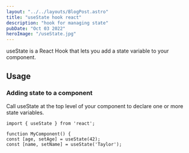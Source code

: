 ```yaml
---
layout: "../../layouts/BlogPost.astro"
title: "useState hook react"
description: "hook for managing state"
pubDate: "Oct 03 2022"
heroImage: "/useState.jpg"
---
```


useState is a React Hook that lets you add a state variable to your component.

## Usage

### Adding state to a component

Call useState at the top level of your component to declare one or more state variables.

```
import { useState } from 'react';

function MyComponent() {
const [age, setAge] = useState(42);
const [name, setName] = useState('Taylor');
```
